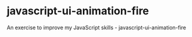 # javascript-ui-animation-fire
An exercise to improve my JavaScript skills - javascript-ui-animation-fire
